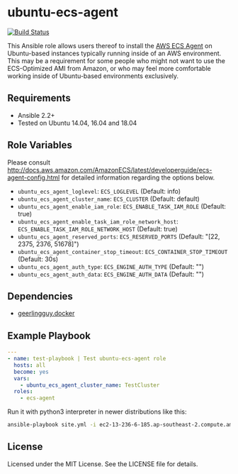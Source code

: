 # ubuntu-ecs-agent

[![Build Status](https://travis-ci.org/johanmeiring/ansible-ubuntu-ecs-agent.svg?branch=master)](https://travis-ci.org/johanmeiring/ansible-ubuntu-ecs-agent)

This Ansible role allows users thereof to install the [AWS ECS Agent](https://github.com/aws/amazon-ecs-agent) on Ubuntu-based instances typically running inside of an AWS environment.  This may be a requirement for some people who might not want to use the ECS-Optimized AMI from Amazon, or who may feel more comfortable working inside of Ubuntu-based environments exclusively.

## Requirements

* Ansible 2.2+
* Tested on Ubuntu 14.04, 16.04 and 18.04

## Role Variables

Please consult http://docs.aws.amazon.com/AmazonECS/latest/developerguide/ecs-agent-config.html for detailed information regarding the options below.

* `ubuntu_ecs_agent_loglevel`: `ECS_LOGLEVEL` (Default: info)
* `ubuntu_ecs_agent_cluster_name`: `ECS_CLUSTER` (Default: default)
* `ubuntu_ecs_agent_enable_iam_role`: `ECS_ENABLE_TASK_IAM_ROLE` (Default: true)
* `ubuntu_ecs_agent_enable_task_iam_role_network_host`: `ECS_ENABLE_TASK_IAM_ROLE_NETWORK_HOST` (Default: true)
* `ubuntu_ecs_agent_reserved_ports`: `ECS_RESERVED_PORTS` (Default: "[22, 2375, 2376, 51678]")
* `ubuntu_ecs_agent_container_stop_timeout`: `ECS_CONTAINER_STOP_TIMEOUT` (Default: 30s)
* `ubuntu_ecs_agent_auth_type`: `ECS_ENGINE_AUTH_TYPE` (Default: "")
* `ubuntu_ecs_agent_auth_data`: `ECS_ENGINE_AUTH_DATA` (Default: "")

## Dependencies

* [geerlingguy.docker](https://galaxy.ansible.com/geerlingguy/docker/)

## Example Playbook

```yaml
---
- name: test-playbook | Test ubuntu-ecs-agent role
  hosts: all
  become: yes
  vars:
    - ubuntu_ecs_agent_cluster_name: TestCluster
  roles:
    - ecs-agent
```

Run it with python3 interpreter in newer distributions like this:

```bash
ansible-playbook site.yml -i ec2-13-236-6-185.ap-southeast-2.compute.amazonaws.com, -e 'ansible_python_interpreter=/usr/bin/python3'
```

## License

Licensed under the MIT License. See the LICENSE file for details.
